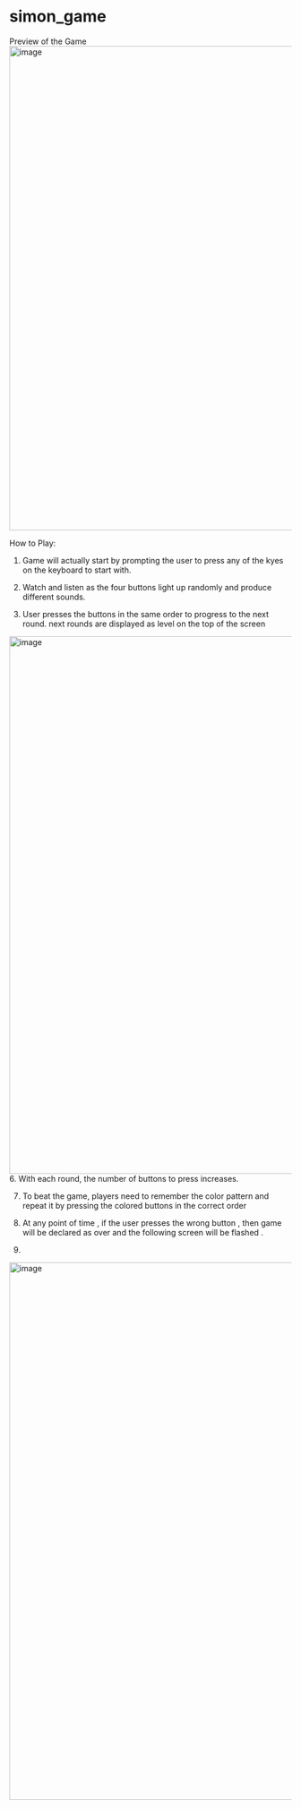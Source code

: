 # simon_game
Preview of the Game
<img width="865" alt="image" src="https://github.com/rishika6666/simon_game/assets/135628848/b4ca55f2-a4de-4c4f-934a-71589b673a79">

How to Play:

1. Game will actually start by prompting the user to press any of the kyes on the keyboard to start with.
   
3. Watch and listen as the four buttons light up randomly and produce different sounds.
4. User presses the buttons in the same order to progress to the next round.
   next rounds are displayed as level on the top of the screen
   
<img width="960" alt="image" src="https://github.com/rishika6666/simon_game/assets/135628848/36086689-1134-4013-ade9-a27c6d7cbe45">
6. With each round, the number of buttons to press increases.

7. To beat the game, players need to remember the color pattern and repeat it by pressing the colored buttons in the correct order
   
9. At any point of time , if the user presses the wrong button , then game will be declared as over and the following screen will be flashed .
10. 
   <img width="960" alt="image" src="https://github.com/rishika6666/simon_game/assets/135628848/3d6c03a9-88c8-403e-9bd4-6d0f6db538ea">




